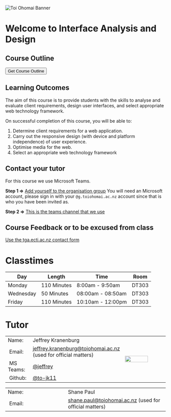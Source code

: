 <div class="mycontent" markdown="1">

![Toi Ohomai Banner](https://raw.githubusercontent.com/ToiOhomaiBCS/COMP5209/master/images/800x100_Banners_Teal_Logo.jpg)

# Welcome to Interface Analysis and Design

## Course Outline

<a href="https://drive.google.com/a/g.toiohomai.ac.nz/file/d/15IOW7jRFHIs11rE0RyqA9SlH_5ItaqPN/view?usp=sharing" target="_blank"><button class="btn btn-info">Get Course Outline</button></a>

## Learning Outcomes

The aim of this course is to provide students with the skills to analyse and evaluate client requirements, design user interfaces, and select appropriate web technology framework.

On successful completion of this course, you will be able to:

1. Determine client requirements for a web application.
2. Carry out the responsive design (with device and platform independence) of user experience.
3. Optimise media for the web.
4. Select an appropriate web technology framework

## Contact your tutor

For this course we use Microsoft Teams. 

**Step 1 =>** [Add yourself to the organisation group](https://teams.microsoft.com/l/team/19%3a57302c5707444bb8ab2da2015ebe2fc5%40thread.skype/conversations?groupId=c3898564-36ea-4de6-ad3e-1078803e7c08&tenantId=815440c3-a540-465b-8edb-bf726bde064b)
You will need an Microsoft account, please sign in with your `@g.toiohomai.ac.nz` account since that is who you have been invited as.

**Step 2 =>** [This is the teams channel that we use](https://teams.microsoft.com/_#/discover)

## Course Feedback or to be excused from class

[Use the tga.ecti.ac.nz contact form](https://tga.ecti.ac.nz/contact)

# Classtimes

| Day | Length | Time | Room |
| --- | --- | --- | --- |
| Monday | 110 Minutes | 8:00am - 9:50am | DT303 |
| Wednesday | 50 Minutes | 08:00am - 08:50am | DT303 |
| Friday | 110 Minutes | 10:10am - 12:00pm | DT303 |

# Tutor

<div id="tutor-content1">
<table style="border-collapse: collapse; ">
    <tr>
        <td style="width: 30%">Name:</td>
        <td style="width: 50%">Jeffrey Kranenburg</td>
        <td style="width: 20%" rowspan="5"><img style="width:60%; min-width: 120px; margin:0 auto;" src="https://cl.ly/2o3b0u020t33/download/me_2018.JPEG"> </td>
    </tr>
    <tr>
        <td><i class="fa fa-envelope">&nbsp;</i>Email:</td>
        <td><a href="mailto: jeffrey.kranenburg@toiohomai.ac.nz" target="_blank">jeffrey.kranenburg@toiohomai.ac.nz</a> (used for official matters)</td>
    </tr>
    <tr>
        <td><i class="fa fa-microsoft">&nbsp;</i>MS Teams:</td>
        <td><a href="https://teams.microsoft.com/_#/conversations/8:orgid:2df592c5-76c7-411a-85e7-a2ce12d355d3?ctx=chat" target="_blank">@jeffrey</a></td>
    </tr>
    <tr>
        <td><i class="fa fa-github">&nbsp;</i>Github:</td>
        <td><a href="https://github.com/to-jk11" target="_blank">@to-jk11</a></td>
    </tr>
</table>
</div>

<div id="tutor-content2">
<table style="border-collapse: collapse; ">
    <tr>
        <td style="width: 30%">Name:</td>
        <td style="width: 50%">Shane Paul</td>
    </tr>
    <tr>
        <td><i class="fa fa-envelope">&nbsp;</i>Email:</td>
        <td><a href="mailto: shane.paul@toiohomai.ac.nz" target="_blank">shane.paul@toiohomai.ac.nz</a> (used for official matters)</td>
    </tr>
</table>
</div>

<script>
    let header = document.querySelector('#yui_3_17_2_1_1532306250236_25');
    if(header.innerHTML.includes("TG")) {
        document.querySelector('#tutor-content2').style("display: none;")
    } else if(header.innerHTML.includes("RO")) {
        document.querySelector('#tutor-content1').style("display: none;")
    }
</script>

</div>